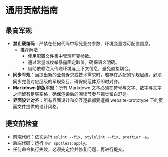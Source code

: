 # 通用贡献指南

## 最高军规

- **禁止硬编码**：严禁在任何代码中写死业务参数、环境变量或可配置信息。
  - 推荐解法：
    - 使用配置文件集中管理可变参数。
    - 通过常量或枚举暴露固定取值，确保语义明确。
    - 借助依赖注入传递环境与上下文信息，避免直接耦合。
- **同步军规**：当提出新的业务诉求或技术需求时，若存在适配的军规层级，必须同步完善对应层级的军规条目，确保规范体系即时对齐。
- **Markdown 排版军规**：所有 Markdown 文本必须在符号与文字、数字与文字之间留有足够空格，确保渲染后的阅读节奏与视觉留白舒适。
- **界面设计对齐**：所有界面设计和交互逻辑都要遵循 website-prototype 下的页面文件提供的设计风格。

## 提交前检查

- 前端代码：依次运行 `eslint --fix`、`stylelint --fix`、`prettier -w`。
- 后端代码：运行 `mvn spotless:apply`。
- 任何命令执行失败，必须先定位并修复问题，再进行提交。
